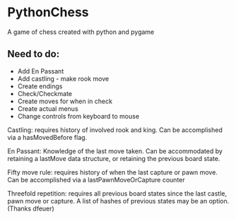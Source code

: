 # PythonChess
A game of chess created with python and pygame

## Need to do:
- Add En Passant
- Add castling - make rook move
- Create endings
- Check/Checkmate
- Create moves for when in check
- Create actual menus
- Change controls from keyboard to mouse

Castling: requires history of involved rook and king. Can be accomplished via a hasMovedBefore flag.

En Passant: Knowledge of the last move taken. Can be accommodated by retaining a lastMove data structure, or retaining the previous board state.

Fifty move rule: requires history of when the last capture or pawn move. Can be accomplished via a lastPawnMoveOrCapture counter

Threefold repetition: requires all previous board states since the last castle, pawn move or capture. A list of hashes of previous states may be an option. (Thanks dfeuer)
